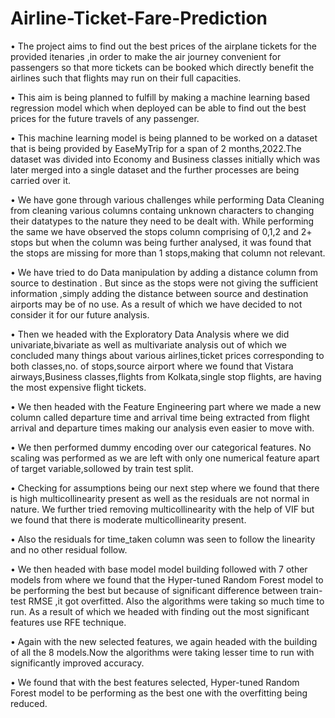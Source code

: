 # Airline-Ticket-Fare-Prediction
•	The project aims to find out the best prices of the airplane tickets for the provided itenaries ,in order to make the air journey convenient for passengers so that more tickets can be booked which directly benefit the airlines such that flights may run on their full capacities.

•	This aim is being planned to fulfill by making a machine learning based regression model which when deployed can be able to find out the best prices for the future travels of any passenger.

•	This machine learning model is being planned to be worked on a dataset that is being provided by EaseMyTrip for a span of 2 months,2022.The dataset was divided into Economy and Business classes initially which was later merged into a single dataset and the further processes are being carried over it.

•	We have gone through various challenges while performing Data Cleaning from cleaning various columns containg unknown characters to changing their datatypes to the nature they need to be dealt with. While performing the same we have observed the stops column comprising of 0,1,2 and 2+ stops but when the column was being further analysed, it was found that the stops are missing for more than 1 stops,making that column not relevant.

•	We have tried to do Data manipulation by adding  a distance column from source to destination . But since as the stops were not giving the sufficient information ,simply adding the distance between source and destination airports may be of no use. As a result of which we have decided to not consider it for our future analysis.

•	Then we headed with the Exploratory Data Analysis where we did univariate,bivariate as well as multivariate analysis out of which we concluded many things about various airlines,ticket prices corresponding to both classes,no. of stops,source airport where we found that Vistara airways,Business classes,flights from Kolkata,single stop flights, are having the most expensive flight tickets.

•	We then headed with the Feature Engineering part where we made a new column called departure time  and arrival time being extracted from flight arrival and departure times making our analysis even easier to move with.

•	We then performed dummy encoding over our categorical features. No scaling was performed as we are left with only one numerical feature apart of target variable,sollowed by train test split.

•	Checking for assumptions being our next step where we found that there is high multicollinearity present as well as the residuals are not normal in nature. We further tried removing multicollinearity with the help of VIF but we found that there is moderate multicollinearity present.

•	Also the residuals for time_taken column was seen to follow the linearity and no other residual follow.

•	We then headed with base model model building followed with 7 other models from where we found that the Hyper-tuned Random Forest model  to be performing the best but because of significant difference between train-test RMSE ,it got overfitted. Also the algorithms were taking so much time to run. As  a result of which we headed with finding out the most significant features use RFE technique.

•	Again with the new selected features, we again headed with the building of all the 8 models.Now the algorithms were taking lesser time to run with significantly improved accuracy. 

•	We found that with the best features selected, Hyper-tuned Random Forest model to be performing as the best one with the overfitting being reduced.
